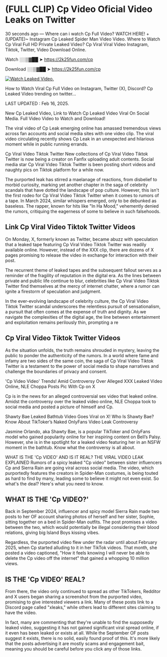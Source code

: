 # (FULL CLIP) Cp Video Oficial Video Leaks on Twitter

30 seconds ago — Where can i watch Cp Full Video? WATCH HERE! +(UPDATE)~ Instagram Cp Leaked Spider Man Video Video. Where to Watch Cp Viral Full HD Private Leaked Video? Cp Viral Viral Video Instagram, Tiktok, Twitter, Video Download Online.

Watch ░░▒▓██ ➤ https://2k25fun.com/cp

Download ░░▒▓██ ➤ https://2k25fun.com/cp

[![Watch Leaked Video.](https://miro.medium.com/v2/resize:fit:828/format:webp/1*cilzJN44JGOrTw9NJCrNHA.gif "Watch Leaked Video")](https://2k25fun.com/cp)

How to Watch Viral Cp Full Video on Instagram, Twitter (X), Discord? Cp Leaked Video trending on twitter...

LAST UPDATED : Feb 16, 2025.

New Cp Leaked Video, Link to Watch Cp Leaked Video Viral On Social Media. Full Video Video to Watch and Download!

The viral video of Cp Leak emerging online has amassed tremendous views across fan accounts and social media sites with one video clip. The viral video circulating recently shows Cp Leak in an unexpected and hilarious moment while in public running errands.

Cp Viral Video Tiktok Twitter New collections of Cp Viral Video Tiktok Twitter is now being a creator on Fanfix uploading adult contents. Social media star Cp Viral Video Tiktok Twitter is been posting short videos and naughty pics on Tiktok platform for a while now.

The purported leak has stirred a maelanage of reactions, from disbelief to morbid curiosity, marking yet another chapter in the saga of celebrity scandals that have dotted the landscape of pop culture. However, this isn't the first rodeo for Cp Viral Video Tiktok Twitter when it comes to rumors of a tape. In March 2024, similar whispers emerged, only to be debunked as baseless. The rapper, known for hits like "In Ha Mood," vehemently denied the rumors, critiquing the eagerness of some to believe in such falsehoods.

## Link Cp Viral Video Tiktok Twitter Videos

On Monday, X, formerly known as Twitter, became abuzz with speculation that a leaked tape featuring Cp Viral Video Tiktok Twitter was readily available online. However, instead of the XXX clip, there are dozens of X pages promising to release the video in exchange for interaction with their post.

The recurrent theme of leaked tapes and the subsequent fallout serves as a reminder of the fragility of reputation in the digital era. As the lines between private and public life continue to blur, celebrities like Cp Viral Video Tiktok Twitter find themselves at the mercy of internet chatter, where a rumor can ignite a firestorm of speculation and judgment.

In the ever-evolving landscape of celebrity culture, the Cp Viral Video Tiktok Twitter scandal underscores the relentless pursuit of sensationalism, a pursuit that often comes at the expense of truth and dignity. As we navigate the complexities of the digital age, the line between entertainment and exploitation remains perilously thin, prompting a re

##  Cp Viral Video Tiktok Twitter Videos

As the situation unfolds, the truth remains shrouded in mystery, leaving the public to ponder the authenticity of the rumors. In a world where fame and infamy are two sides of the same coin, the saga of Cp Viral Video Tiktok Twitter is a testament to the power of social media to shape narratives and challenge the boundaries of privacy and consent.

'Cp Video Video' Trends! Amid Controversy Over Alleged XXX Leaked Video Online, NLE Choppa Posts Pic With Cp on X

Cp is in the news for an alleged controversial sex video that leaked online. Amidst the controversy over the leaked video online, NLE Choppa took to social media and posted a picture of himself and Cp.

Shawty Bae Leaked Bathtub Video Goes Viral on X! Who Is Shawty Bae? Know About TikToker’s Naked OnlyFans Video Leak Controversy

Jasmine Orlando, aka Shawty Bae, is a popular TikToker and OnlyFans model who gained popularity online for her inspiring content on Bell’s Palsy. However, she is in the spotlight for a leaked video featuring her in an NSFW moment in the bathtub. Know what the controversy is all about.

WHAT IS THE 'Cp VIDEO' AND IS IT REAL? THE VIRAL VIDEO LEAK EXPLAINED Rumors of a spicy leaked "Cp video" between sister influencers Cp and Sierra Rain are going viral across social media. The video, which purportedly features the creators in Spider-Man costumes, is being touted as hard to find by many, leading some to believe it might not even exist. So what's the deal? Here's what you need to know.

## WHAT IS THE 'Cp VIDEO?'

Back in September 2024, influencer and spicy model Sierra Rain made two posts to her OF account sharing photos of herself and her sister, Sophie, sitting together on a bed in Spider-Man outfits. The post promises a video between the two, which would potentially be illegal considering their blood relations, giving big Island Boys kissing vibes.

Regardless, the purported video flew under the radar until about February 2025, when Cp started alluding to it in her TikTok videos. That month, she posted a video captioned, "How it feels knowing I will never be able to delete the Cp video off the internet" that gained a whopping 10 million views.

## IS THE 'Cp VIDEO' REAL?

From there, the video only continued to spread as other TikTokers, Redditor and X users began sharing a screenshot from the purported video, promising to give interested viewers a link. Many of these posts link to a Discord page called "xleaks," while others lead to different sites claiming to have the video.

In fact, many are commenting that they're unable to find the supposedly leaked video, suggesting it has not gained significant viral spread online, if it even has been leaked or exists at all. While the September OF posts suggest it exists, there is no solid, easily found proof of this. It's more likely that the posts advertising it are mostly scams and engagement bait, meaning you should be careful before you click any of those links.